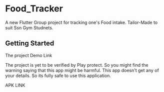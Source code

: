 # Food_Tracker

A new Flutter Group project for tracking one's Food intake. Tailor-Made to suit Ssn Gym Studnets. 

## Getting Started

The project Demo Link


The project is yet to be verified by Play protect. So you might find the warning saying that this app might be harmful. This app doesn't get any of your details. So its fully safe to use this application. 

APK LINK

